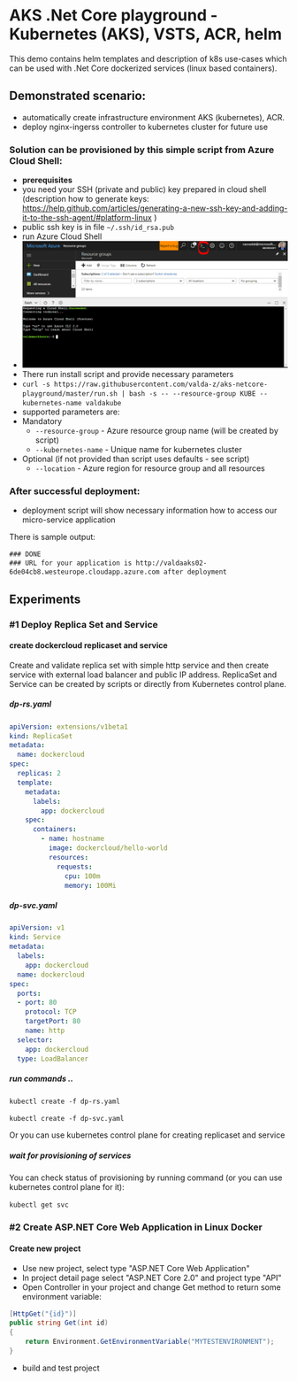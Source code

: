 # AKS .Net Core playground - Kubernetes (AKS), VSTS, ACR, helm

This demo contains helm templates and description of k8s use-cases which can be used with .Net Core dockerized services (linux based containers).

## Demonstrated scenario:
* automatically create infrastructure environment AKS (kubernetes), ACR.
* deploy nginx-ingerss controller to kubernetes cluster for future use

### Solution can be provisioned by this simple script from Azure Cloud Shell:
* **prerequisites**
 * you need your SSH (private and public) key prepared in cloud shell (description how to generate keys: https://help.github.com/articles/generating-a-new-ssh-key-and-adding-it-to-the-ssh-agent/#platform-linux )
 * public ssh key is in file `~/.ssh/id_rsa.pub` 
* run Azure Cloud Shell
* ![img1.png](img/img1.png "")
* There run install script and provide necessary parameters
* `curl -s https://raw.githubusercontent.com/valda-z/aks-netcore-playground/master/run.sh | bash -s -- --resource-group KUBE --kubernetes-name valdakube `
* supported parameters are:
 * Mandatory
     * `--resource-group` - Azure resource group name (will be created by script)
     * `--kubernetes-name` - Unique name for kubernetes cluster 
 * Optional (if not provided than script uses defaults - see script)
     * `--location` - Azure region for resource group and all resources 

### After successful deployment:
* deployment script will show necessary information how to access our micro-service application

There is sample output:

```
### DONE
### URL for your application is http://valdaaks02-6de04cb8.westeurope.cloudapp.azure.com after deployment

```

## Experiments

### #1 Deploy Replica Set and Service

#### create dockercloud replicaset and service

Create and validate replica set with simple http service and then create service with external load balancer and public IP address.
ReplicaSet and Service can be created by scripts or directly from Kubernetes control plane.

##### dp-rs.yaml
```yaml
apiVersion: extensions/v1beta1
kind: ReplicaSet
metadata:
  name: dockercloud
spec:
  replicas: 2
  template:
    metadata:
      labels:
        app: dockercloud
    spec:
      containers:
        - name: hostname
          image: dockercloud/hello-world
          resources:
            requests:
              cpu: 100m
              memory: 100Mi
```

##### dp-svc.yaml
```yaml
apiVersion: v1
kind: Service
metadata:
  labels:
    app: dockercloud
  name: dockercloud
spec:
  ports:
  - port: 80
    protocol: TCP
    targetPort: 80
    name: http
  selector:
    app: dockercloud
  type: LoadBalancer
```

##### run commands ..

`kubectl create -f dp-rs.yaml`

`kubectl create -f dp-svc.yaml`

Or you can use kubernetes control plane for creating replicaset and service

##### wait for provisioning of services

You can check status of provisioning by running command (or you can use kubernetes control plane for it):

`kubectl get svc`

### #2 Create ASP.NET Core Web Application in Linux Docker

#### Create new project
* Use new project, select type "ASP.NET Core Web Application"
* In project detail page select "ASP.NET Core 2.0" and project type "API"
* Open Controller in your project and change Get method to return some environment variable:

```cs
[HttpGet("{id}")]
public string Get(int id)
{
    return Environment.GetEnvironmentVariable("MYTESTENVIRONMENT");
}
```
* build and test project


 



